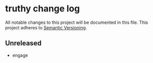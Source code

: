 # truthy change log

All notable changes to this project will be documented in this file.
This project adheres to [Semantic Versioning](http://semver.org/).

## Unreleased
* engage
